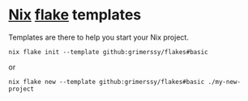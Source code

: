 # [Nix](https://nixos.org) [flake](https://nixos.wiki/wiki/Flakes) templates

Templates are there to help you start your Nix project.

```console
nix flake init --template github:grimerssy/flakes#basic
```

or

```console
nix flake new --template github:grimerssy/flakes#basic ./my-new-project
```

